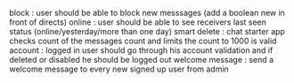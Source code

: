 block : user should be able to block new messsages (add a boolean new in front of directs)
online : user should be able to see receivers last seen status (online/yesterday/more than one day)
smart delete : chat starter app checks count of the messages count and limits the count to 1000
is valid account : logged in user should go through his account validation and if deleted or disabled he should be logged out
welcome message : send a welcome message to every new signed up user from admin
